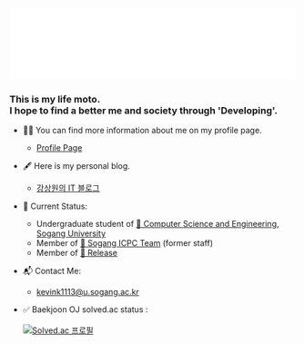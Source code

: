 <!--
<img src="https://github.com/kevink1113/kevink1113/blob/master/HELLO.gif?raw=true">
-->
<!-- 원래 파일
<img src="https://raw.githubusercontent.com/kevink1113/kevink1113/master/WWW3.gif">
-->
[![Profile page](https://raw.githubusercontent.com/kevink1113/kevink1113/master/WWW3.gif)](https://kevink1113.com) 

<!--
<h1>Stay hungry.<br>Stay foolish.</h1>
-->
<h3>This is my life moto.<br>I hope to find a better me and society through 'Developing'.</h3> 

- 👨‍💻 You can find more information about me on my profile page.
  - [Profile Page](https://kevink1113.com)

- 🖋 Here is my personal blog.
  - [강상원의 IT 블로그](https://kevink1113.tistory.com)

- 🌱 Current Status:
  - Undergraduate student of [🏫 Computer Science and Engineering, Sogang University](http://cs.sogang.ac.kr/cs/index_new.html)
  - Member of [🎈 Sogang ICPC Team](https://acm.sogang.ac.kr) (former staff)
  - Member of [🐧 Release](http://release.sogang.ac.kr)
 
- 📬 Contact Me:
  - kevink1113@u.sogang.ac.kr
  
- ✅ Baekjoon OJ solved.ac status : <br><br>
[![Solved.ac 프로필](http://mazassumnida.wtf/api/v2/generate_badge?boj=kevink1113)](https://solved.ac/kevink1113) 
<!--
**kevink1113/kevink1113** is a ✨ _special_ ✨ repository because its `README.md` (this file) appears on your GitHub profile.

Here are some ideas to get you started:

- 🔭 I’m currently working on ...
- 🌱 I’m currently learning ...
- 👯 I’m looking to collaborate on ...
- 🤔 I’m looking for help with ...
- 💬 Ask me about ...
- 📫 How to reach me: ...
- 😄 Pronouns: ...
- ⚡ Fun fact: ...
-->
